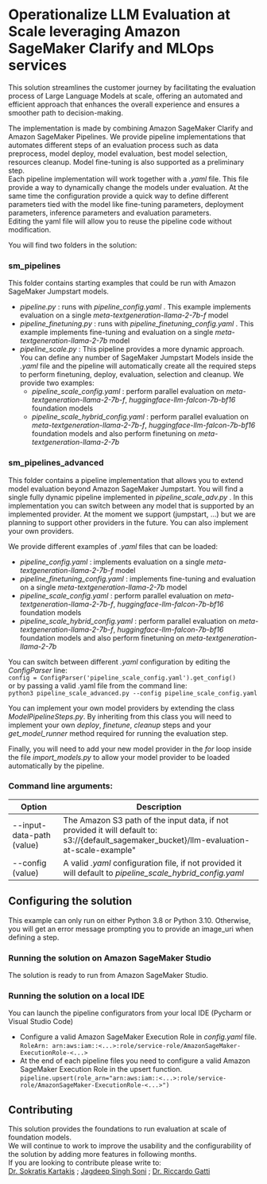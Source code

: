 # Operationalize LLM Evaluation at Scale leveraging Amazon SageMaker Clarify and MLOps services

This solution streamlines the customer journey by facilitating the evaluation process of Large Language Models at scale, offering an automated and efficient approach 
that enhances the overall experience and ensures a smoother path to decision-making.  

The implementation is made by combining Amazon SageMaker Clarify and Amazon SageMaker Pipelines.
We provide pipeline implementations that automates different steps of an evaluation process such as data preprocess, model deploy, model evaluation,
best model selection, resources cleanup. Model fine-tuning is also supported as a preliminary step.  
Each pipeline implementation will work together with a *.yaml* file. This file provide a way to dynamically change the models under evaluation.
At the same time the configuration provide a quick way to define different parameters tied with the model like fine-tuning parameters, deployment parameters,
inference parameters and evaluation parameters.  
Editing the yaml file will allow you to reuse the pipeline code without modification.

You will find two folders in the solution:

### sm_pipelines
This folder contains starting examples that could be run with Amazon SageMaker Jumpstart models.
- *pipeline.py* : runs with *pipeline_config.yaml* . This example implements evaluation on a single *meta-textgeneration-llama-2-7b-f* 
model
- *pipeline_finetuning.py* : runs with *pipeline_finetuning_config.yaml* . This example implements fine-tuning and evaluation on a single *meta-textgeneration-llama-2-7b* model
- *pipeline_scale.py* : This pipeline provides a more dynamic approach. You can define any number of SageMaker Jumpstart Models inside the *.yaml* file and
the pipeline will automatically create all the required steps to perform finetuning, deploy, evaluation, selection and cleanup. 
We provide two examples:
  - *pipeline_scale_config.yaml* : perform parallel evaluation on *meta-textgeneration-llama-2-7b-f*, *huggingface-llm-falcon-7b-bf16* foundation models 
  - *pipeline_scale_hybrid_config.yaml* : perform parallel evaluation on *meta-textgeneration-llama-2-7b-f*, *huggingface-llm-falcon-7b-bf16* foundation models and also perform finetuning on
  *meta-textgeneration-llama-2-7b*
  
### sm_pipelines_advanced
This folder contains a pipeline implementation that allows you to extend model evaluation beyond Amazon SageMaker Jumpstart.
You will find a single fully dynamic pipeline implemented in *pipeline_scale_adv.py* .
In this implementation you can switch between any model that is supported by an implemented provider.
At the moment we support (jumpstart, ...) but we are planning to support other providers in the future. You can also implement your own providers.

We provide different examples of *.yaml* files that can be loaded:
- *pipeline_config.yaml* : implements evaluation on a single *meta-textgeneration-llama-2-7b-f* 
model
- *pipeline_finetuning_config.yaml* : implements fine-tuning and evaluation on a single *meta-textgeneration-llama-2-7b* model
- *pipeline_scale_config.yaml* : perform parallel evaluation on *meta-textgeneration-llama-2-7b-f*, *huggingface-llm-falcon-7b-bf16* foundation models 
- *pipeline_scale_hybrid_config.yaml* : perform parallel evaluation on *meta-textgeneration-llama-2-7b-f*, *huggingface-llm-falcon-7b-bf16* foundation models and also perform finetuning on
  *meta-textgeneration-llama-2-7b*

You can switch between different *.yaml* configuration by editing the *ConfigParser* line:  
`config = ConfigParser('pipeline_scale_config.yaml').get_config()`  
or by passing a valid .yaml file from the command line:  
`python3 pipeline_scale_advanced.py --config pipeline_scale_config.yaml`

You can implement your own model providers by extending the class *ModelPipelineSteps.py*. By inheriting from this class 
you will need to implement your own *deploy*, *finetune*, *cleanup* steps and your *get_model_runner* method required for running the evaluation step.

Finally, you will need to add your new model provider in the *for* loop inside the file *import_models.py* to allow your model provider
to be loaded automatically by the pipeline.

### Command line arguments:

| Option                      | Description                                                                                                                                     |
|-----------------------------|-------------------------------------------------------------------------------------------------------------------------------------------------|
| --input-data-path (value)   | The Amazon S3 path of the input data, if not provided it will default to: <br/>s3://{default_sagemaker_bucket}/llm-evaluation-at-scale-example" |
| --config (value)            | A valid *.yaml* configuration file, if not provided it will default to *pipeline_scale_hybrid_config.yaml*                                      |

## Configuring the solution

This example can only run on either Python 3.8 or Python 3.10. 
Otherwise, you will get an error message prompting you to provide an image_uri when defining a step.

### Running the solution on Amazon SageMaker Studio
The solution is ready to run from Amazon SageMaker Studio.

### Running the solution on a local IDE
You can launch the pipeline configurators from your local IDE (Pycharm or Visual Studio Code)
- Configure a valid Amazon SageMaker Execution Role in *config.yaml* file.  
`RoleArn: arn:aws:iam::<...>:role/service-role/AmazonSageMaker-ExecutionRole-<...>`
- At the end of each pipeline files you need to configure a valid Amazon SageMaker Execution Role in the upsert function.  
`pipeline.upsert(role_arn="arn:aws:iam::<...>:role/service-role/AmazonSageMaker-ExecutionRole-<...>")`

## Contributing
This solution provides the foundations to run evaluation at scale of foundation models.  
We will continue to work to improve the usability and the configurability of the solution by adding more features in following months.  
If you are looking to contribute please write to:  
<a href="mailto:kartakis@amazon.co.uk">Dr. Sokratis Kartakis</a> ; <a href="mailto:jagdsoni@amazon.nl">Jagdeep Singh Soni</a> ; <a href="mailto:rgatti@amazon.it">Dr. Riccardo Gatti</a>  

  

  
  
  
  
